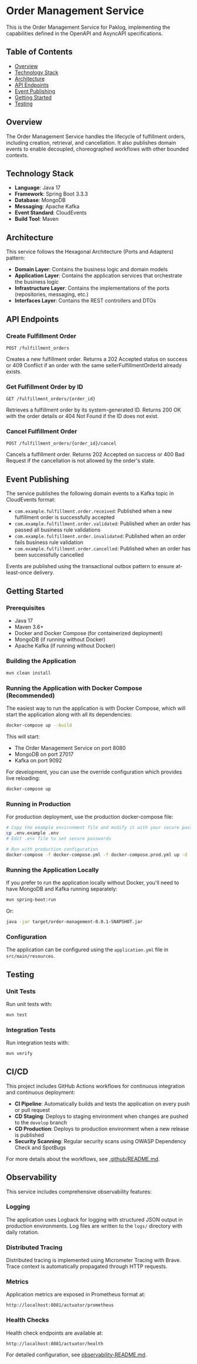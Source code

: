 # Order Management Service

This is the Order Management Service for Paklog, implementing the capabilities defined in the OpenAPI and AsyncAPI specifications.

## Table of Contents

- [Overview](#overview)
- [Technology Stack](#technology-stack)
- [Architecture](#architecture)
- [API Endpoints](#api-endpoints)
- [Event Publishing](#event-publishing)
- [Getting Started](#getting-started)
- [Testing](#testing)

## Overview

The Order Management Service handles the lifecycle of fulfillment orders, including creation, retrieval, and cancellation. It also publishes domain events to enable decoupled, choreographed workflows with other bounded contexts.

## Technology Stack

- **Language**: Java 17
- **Framework**: Spring Boot 3.3.3
- **Database**: MongoDB
- **Messaging**: Apache Kafka
- **Event Standard**: CloudEvents
- **Build Tool**: Maven

## Architecture

This service follows the Hexagonal Architecture (Ports and Adapters) pattern:

- **Domain Layer**: Contains the business logic and domain models
- **Application Layer**: Contains the application services that orchestrate the business logic
- **Infrastructure Layer**: Contains the implementations of the ports (repositories, messaging, etc.)
- **Interfaces Layer**: Contains the REST controllers and DTOs

## API Endpoints

### Create Fulfillment Order

```
POST /fulfillment_orders
```

Creates a new fulfillment order. Returns a 202 Accepted status on success or 409 Conflict if an order with the same sellerFulfillmentOrderId already exists.

### Get Fulfillment Order by ID

```
GET /fulfillment_orders/{order_id}
```

Retrieves a fulfillment order by its system-generated ID. Returns 200 OK with the order details or 404 Not Found if the ID does not exist.

### Cancel Fulfillment Order

```
POST /fulfillment_orders/{order_id}/cancel
```

Cancels a fulfillment order. Returns 202 Accepted on success or 400 Bad Request if the cancellation is not allowed by the order's state.

## Event Publishing

The service publishes the following domain events to a Kafka topic in CloudEvents format:

- `com.example.fulfillment.order.received`: Published when a new fulfillment order is successfully accepted
- `com.example.fulfillment.order.validated`: Published when an order has passed all business rule validations
- `com.example.fulfillment.order.invalidated`: Published when an order fails business rule validation
- `com.example.fulfillment.order.cancelled`: Published when an order has been successfully cancelled

Events are published using the transactional outbox pattern to ensure at-least-once delivery.

## Getting Started

### Prerequisites

- Java 17
- Maven 3.6+
- Docker and Docker Compose (for containerized deployment)
- MongoDB (if running without Docker)
- Apache Kafka (if running without Docker)

### Building the Application

```bash
mvn clean install
```

### Running the Application with Docker Compose (Recommended)

The easiest way to run the application is with Docker Compose, which will start the application along with all its dependencies:

```bash
docker-compose up --build
```

This will start:
- The Order Management Service on port 8080
- MongoDB on port 27017
- Kafka on port 9092

For development, you can use the override configuration which provides live reloading:

```bash
docker-compose up
```

### Running in Production

For production deployment, use the production docker-compose file:

```bash
# Copy the example environment file and modify it with your secure passwords
cp .env.example .env
# Edit .env file to set secure passwords

# Run with production configuration
docker-compose -f docker-compose.yml -f docker-compose.prod.yml up -d
```

### Running the Application Locally

If you prefer to run the application locally without Docker, you'll need to have MongoDB and Kafka running separately:

```bash
mvn spring-boot:run
```

Or:

```bash
java -jar target/order-management-0.0.1-SNAPSHOT.jar
```

### Configuration

The application can be configured using the `application.yml` file in `src/main/resources`.

## Testing

### Unit Tests

Run unit tests with:

```bash
mvn test
```

### Integration Tests

Run integration tests with:

```bash
mvn verify
```

## CI/CD

This project includes GitHub Actions workflows for continuous integration and continuous deployment:

- **CI Pipeline**: Automatically builds and tests the application on every push or pull request
- **CD Staging**: Deploys to staging environment when changes are pushed to the `develop` branch
- **CD Production**: Deploys to production environment when a new release is published
- **Security Scanning**: Regular security scans using OWASP Dependency Check and SpotBugs

For more details about the workflows, see [.github/README.md](.github/README.md).

## Observability

This service includes comprehensive observability features:

### Logging

The application uses Logback for logging with structured JSON output in production environments.
Log files are written to the `logs/` directory with daily rotation.

### Distributed Tracing

Distributed tracing is implemented using Micrometer Tracing with Brave.
Trace context is automatically propagated through HTTP requests.

### Metrics

Application metrics are exposed in Prometheus format at:
```
http://localhost:8081/actuator/prometheus
```

### Health Checks

Health check endpoints are available at:
```
http://localhost:8081/actuator/health
```

For detailed configuration, see [observability-README.md](src/main/resources/observability-README.md).